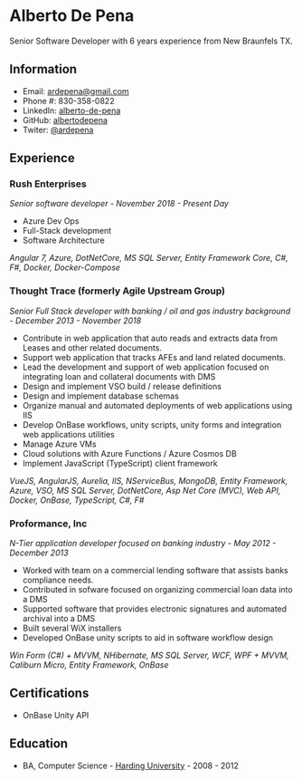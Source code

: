 # Alberto De Pena

Senior Software Developer with 6 years experience from New Braunfels TX.

## Information

* Email: ardepena@gmail.com
* Phone #: 830-358-0822
* LinkedIn: <a href="https://www.linkedin.com/in/alberto-de-pena">alberto-de-pena</a>
* GitHub: <a href="https://github.com/albertodepena">albertodepena</a>
* Twiter: <a href="https://twitter.com/ardepena">@ardepena</a>

## Experience

### Rush Enterprises

*Senior software developer - November 2018 - Present Day*

* Azure Dev Ops
* Full-Stack development
* Software Architecture

*Angular 7, Azure, DotNetCore, MS SQL Server, Entity Framework Core, C#, F#, Docker, Docker-Compose*

### Thought Trace (formerly Agile Upstream Group)

*Senior Full Stack developer with banking / oil and gas industry background - December 2013 - November 2018*

* Contribute in web application that auto reads and extracts data from Leases and other related documents.
* Support web application that tracks AFEs and land related documents.
* Lead the development and support of web application focused on integrating loan and collateral documents with DMS
* Design and implement VSO build / release definitions
* Design and implement database schemas
* Organize manual and automated deployments of web applications using IIS
* Develop OnBase workflows, unity scripts, unity forms and integration web applications utilities
* Manage Azure VMs
* Cloud solutions with Azure Functions / Azure Cosmos DB
* Implement JavaScript (TypeScript) client framework

*VueJS, AngularJS, Aurelia, IIS, NServiceBus, MongoDB, Entity Framework, Azure, VSO, MS SQL Server, DotNetCore, Asp Net Core (MVC), Web API, Docker, OnBase, TypeScript, C#, F#*

### Proformance, Inc

*N-Tier application developer focused on banking industry - May 2012 - December 2013*

* Worked with team on a commercial lending software that assists banks compliance needs. 
* Contributed in sofware focused on organizing commercial loan data into a DMS
* Supported software that provides electronic signatures and automated archival into a DMS
* Built several WiX installers
* Developed OnBase unity scripts to aid in software workflow design

*Win Form (C#) + MVVM, NHibernate, MS SQL Server, WCF, WPF + MVVM, Caliburn Micro, Entity Framework, OnBase*

## Certifications

* OnBase Unity API

## Education

* BA, Computer Science - <a href="http://www.harding.edu">Harding University</a> - 2008 - 2012
